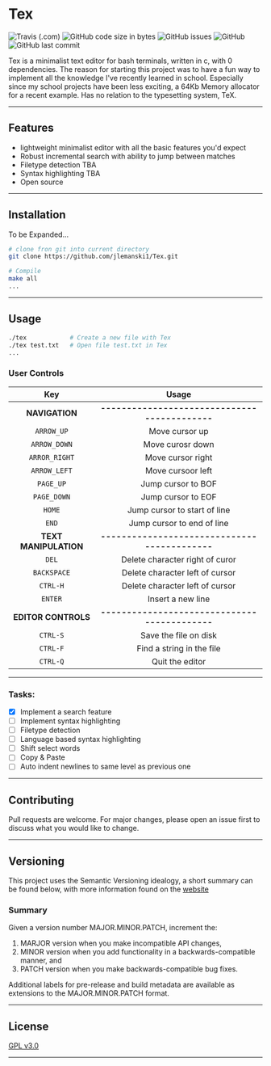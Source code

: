 # Tex

![Travis (.com)](https://img.shields.io/travis/com/jlemanski1/Tex.svg?style=flat-square)
![GitHub code size in bytes](https://img.shields.io/github/languages/code-size/jlemanski1/Tex.svg?style=flat-square)
![GitHub issues](https://img.shields.io/github/issues/jlemanski1/Tex.svg?style=flat-square)
![GitHub](https://img.shields.io/github/license/jlemanski1/Tex.svg?style=flat-square)
![GitHub last commit](https://img.shields.io/github/last-commit/jlemanski1/Tex.svg?style=flat-square)

Tex is a minimalist text editor for bash terminals, written in c, with 0 dependencies. The reason for starting this project
was to have a fun way to implement all the knowledge I've recently learned in school. Especially since my school projects have 
been less exciting, a 64Kb Memory allocator for a recent example. Has no relation to the typesetting system, TeX.
- - - 

## Features
* lightweight minimalist editor with all the basic features you'd expect
* Robust incremental search with ability to jump between matches
* Filetype detection  TBA
* Syntax highlighting TBA
* Open source
- - -

## Installation
To be Expanded...
```bash
# clone fron git into current directory
git clone https://github.com/jlemanski1/Tex.git

# Compile
make all
...
```
- - -

## Usage

  ```bash
  ./tex            # Create a new file with Tex
  ./tex test.txt   # Open file test.txt in Tex
  ...
  ```
  
  ### User Controls
  Key |  Usage
  :----:|:-------:
  **NAVIGATION** |**-------------------------------------------**
  `ARROW_UP`   | Move cursor up
  `ARROW_DOWN` | Move curosr down
  `ARROR_RIGHT`| Move cursor right
  `ARROW_LEFT` | Move cursoor left
  `PAGE_UP`    | Jump cursor to BOF
  `PAGE_DOWN`  | Jump cursor to EOF
  `HOME`       | Jump cursor to start of line
  `END`        | Jump cursor to end of line
  **TEXT MANIPULATION** |**-------------------------------------------**
  `DEL`        | Delete character right of curor
  `BACKSPACE`  | Delete character left of cursor
  `CTRL-H`     | Delete character left of cursor
  `ENTER`      | Insert a new line
  **EDITOR CONTROLS** |**-------------------------------------------**
  `CTRL-S`     | Save the file on disk
  `CTRL-F`     | Find a string in the file
  `CTRL-Q`     | Quit the editor
  - - -

### Tasks:
- [x] Implement a search feature
- [ ] Implement syntax highlighting
- [ ] Filetype detection
- [ ] Language based syntax highlighting
- [ ] Shift select words
- [ ] Copy & Paste
- [ ] Auto indent newlines to same level as previous one
- - -

## Contributing
Pull requests are welcome. For major changes, please open an issue first to discuss what you would like to change.
- - -

## Versioning
This project uses the Semantic Versioning idealogy, a short summary can be found below, with more information found on the [website](https://semver.org/spec/v2.0.0.html)
   ### Summary
   Given a version number MAJOR.MINOR.PATCH, increment the:
1. MARJOR version when you make incompatible API changes,
2. MINOR version when you add functionality in a backwards-compatible manner, and 
3. PATCH version when you make backwards-compatible bug fixes.

Additional labels for pre-release and build metadata are available as extensions to the MAJOR.MINOR.PATCH format.
- - -

## License
[GPL v3.0](https://choosealicense.com/licenses/gpl-3.0/)
- - -
